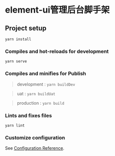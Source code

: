 # element-ui管理后台脚手架

## Project setup
```
yarn install
```

### Compiles and hot-reloads for development
```
yarn serve
```

### Compiles and minifies for Publish
>development : `yarn buildDev`

>uat : `yarn buildUat`

>production : `yarn build`

### Lints and fixes files
```
yarn lint
```

### Customize configuration
See [Configuration Reference](https://cli.vuejs.org/config/).
